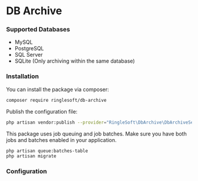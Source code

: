 # DB Archive

### Supported Databases
- MySQL
- PostgreSQL
- SQL Server
- SQLite (Only archiving within the same database)

### Installation

You can install the package via composer:

```bash
composer require ringlesoft/db-archive
```

Publish the configuration file:

```bash
php artisan vendor:publish --provider="RingleSoft\DbArchive\DbArchiveServiceProvider"
```

This package uses job queuing and job batches. Make sure you have both jobs and batches enabled in your application.

```bash
php artisan queue:batches-table
php artisan migrate
```

### Configuration
